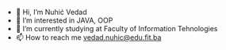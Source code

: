 - 👋 Hi, I’m Nuhić Vedad
- 👀 I’m interested in JAVA, OOP
- 🌱 I’m currently studying at Faculty of Information Tehnologies
- 📫 How to reach me vedad.nuhic@edu.fit.ba

<!---
Nuhe3/Nuhe3 is a ✨ special ✨ repository because its `README.md` (this file) appears on your GitHub profile.
You can click the Preview link to take a look at your changes.
--->
